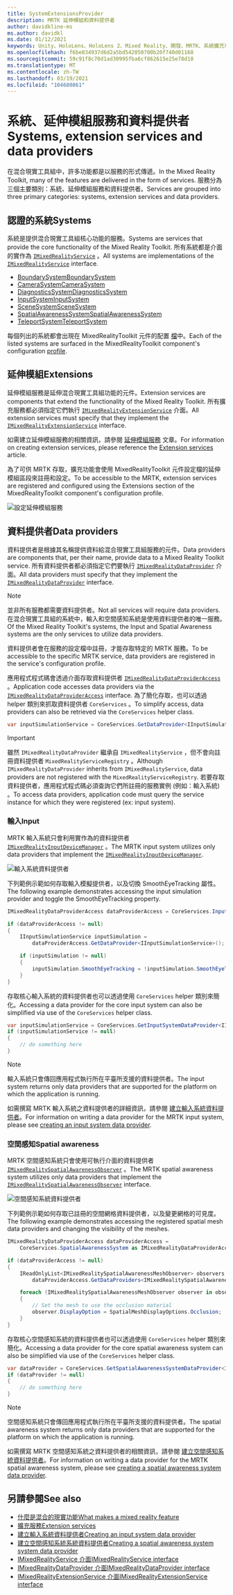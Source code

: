 ```yaml
---
title: SystemExtensionsProvider
description: MRTK 延伸模組和資料提供者
author: davidkline-ms
ms.author: davidkl
ms.date: 01/12/2021
keywords: Unity、HoloLens、HoloLens 2、Mixed Reality、開發、MRTK、系統擴充功能、
ms.openlocfilehash: f6be834937d6d2a5bd542050700b20f740d01168
ms.sourcegitcommit: 59c91f8c70d1ad30995fba6cf862615e25e78d10
ms.translationtype: MT
ms.contentlocale: zh-TW
ms.lasthandoff: 03/19/2021
ms.locfileid: "104680861"
---
```

# <a name="systems-extension-services-and-data-providers"></a><span data-ttu-id="5f545-104">系統、延伸模組服務和資料提供者</span><span class="sxs-lookup"><span data-stu-id="5f545-104">Systems, extension services and data providers</span></span>

<span data-ttu-id="5f545-105">在混合現實工具組中，許多功能都是以服務的形式傳遞。</span><span class="sxs-lookup"><span data-stu-id="5f545-105">In the Mixed Reality Toolkit, many of the features are delivered in the form of services.</span></span> <span data-ttu-id="5f545-106">服務分為三個主要類別：系統、延伸模組服務和資料提供者。</span><span class="sxs-lookup"><span data-stu-id="5f545-106">Services are grouped into three primary categories: systems, extension services and data providers.</span></span>

## <a name="systems"></a><span data-ttu-id="5f545-107">認證的系統</span><span class="sxs-lookup"><span data-stu-id="5f545-107">Systems</span></span>

<span data-ttu-id="5f545-108">系統是提供混合現實工具組核心功能的服務。</span><span class="sxs-lookup"><span data-stu-id="5f545-108">Systems are services that provide the core functionality of the Mixed Reality Toolkit.</span></span> <span data-ttu-id="5f545-109">所有系統都是介面的實作為 [`IMixedRealityService`](xref:Microsoft.MixedReality.Toolkit.IMixedRealityService) 。</span><span class="sxs-lookup"><span data-stu-id="5f545-109">All systems are implementations of the [`IMixedRealityService`](xref:Microsoft.MixedReality.Toolkit.IMixedRealityService) interface.</span></span>

- [<span data-ttu-id="5f545-110">BoundarySystem</span><span class="sxs-lookup"><span data-stu-id="5f545-110">BoundarySystem</span></span>](../features/boundary/BoundarySystemGettingStarted.md)
- [<span data-ttu-id="5f545-111">CameraSystem</span><span class="sxs-lookup"><span data-stu-id="5f545-111">CameraSystem</span></span>](../features/camera-system/CameraSystemOverview.md)
- [<span data-ttu-id="5f545-112">DiagnosticsSystem</span><span class="sxs-lookup"><span data-stu-id="5f545-112">DiagnosticsSystem</span></span>](../features/diagnostics/DiagnosticsSystemGettingStarted.md)
- [<span data-ttu-id="5f545-113">InputSystem</span><span class="sxs-lookup"><span data-stu-id="5f545-113">InputSystem</span></span>](../features/input/Overview.md)
- [<span data-ttu-id="5f545-114">SceneSystem</span><span class="sxs-lookup"><span data-stu-id="5f545-114">SceneSystem</span></span>](../features/scene-system/SceneSystemGettingStarted.md)
- [<span data-ttu-id="5f545-115">SpatialAwarenessSystem</span><span class="sxs-lookup"><span data-stu-id="5f545-115">SpatialAwarenessSystem</span></span>](../features/spatial-awareness/SpatialAwarenessGettingStarted.md)
- [<span data-ttu-id="5f545-116">TeleportSystem</span><span class="sxs-lookup"><span data-stu-id="5f545-116">TeleportSystem</span></span>](../features/teleport-system/Overview.md)

<span data-ttu-id="5f545-117">每個列出的系統都會出現在 MixedRealityToolkit 元件的配置 [檔](../features/profiles/Profiles.md)中。</span><span class="sxs-lookup"><span data-stu-id="5f545-117">Each of the listed systems are surfaced in the MixedRealityToolkit component's configuration [profile](../features/profiles/Profiles.md).</span></span>

## <a name="extensions"></a><span data-ttu-id="5f545-118">延伸模組</span><span class="sxs-lookup"><span data-stu-id="5f545-118">Extensions</span></span>

<span data-ttu-id="5f545-119">延伸模組服務是延伸混合現實工具組功能的元件。</span><span class="sxs-lookup"><span data-stu-id="5f545-119">Extension services are components that extend the functionality of the Mixed Reality Toolkit.</span></span> <span data-ttu-id="5f545-120">所有擴充服務都必須指定它們執行 [`IMixedRealityExtensionService`](xref:Microsoft.MixedReality.Toolkit.IMixedRealityExtensionService) 介面。</span><span class="sxs-lookup"><span data-stu-id="5f545-120">All extension services must specify that they implement the [`IMixedRealityExtensionService`](xref:Microsoft.MixedReality.Toolkit.IMixedRealityExtensionService) interface.</span></span>

<span data-ttu-id="5f545-121">如需建立延伸模組服務的相關資訊，請參閱 [延伸模組服務](../features/extensions/ExtensionServices.md) 文章。</span><span class="sxs-lookup"><span data-stu-id="5f545-121">For information on creating extension services, please reference the [Extension services](../features/extensions/ExtensionServices.md) article.</span></span>

<span data-ttu-id="5f545-122">為了可供 MRTK 存取，擴充功能會使用 MixedRealityToolkit 元件設定檔的延伸模組區段來註冊和設定。</span><span class="sxs-lookup"><span data-stu-id="5f545-122">To be accessible to the MRTK, extension services are registered and configured using the Extensions section of the MixedRealityToolkit component's configuration profile.</span></span>

![設定延伸模組服務](../features/Images/Profiles/ConfiguredExtensionService.png)

## <a name="data-providers"></a><span data-ttu-id="5f545-124">資料提供者</span><span class="sxs-lookup"><span data-stu-id="5f545-124">Data providers</span></span>

<span data-ttu-id="5f545-125">資料提供者是根據其名稱提供資料給混合現實工具組服務的元件。</span><span class="sxs-lookup"><span data-stu-id="5f545-125">Data providers are components that, per their name, provide data to a Mixed Reality Toolkit service.</span></span> <span data-ttu-id="5f545-126">所有資料提供者都必須指定它們要執行 [`IMixedRealityDataProvider`](xref:Microsoft.MixedReality.Toolkit.IMixedRealityDataProvider) 介面。</span><span class="sxs-lookup"><span data-stu-id="5f545-126">All data providers must specify that they implement the [`IMixedRealityDataProvider`](xref:Microsoft.MixedReality.Toolkit.IMixedRealityDataProvider) interface.</span></span>

> [!NOTE]
> <span data-ttu-id="5f545-127">並非所有服務都需要資料提供者。</span><span class="sxs-lookup"><span data-stu-id="5f545-127">Not all services will require data providers.</span></span> <span data-ttu-id="5f545-128">在混合現實工具組的系統中，輸入和空間感知系統是使用資料提供者的唯一服務。</span><span class="sxs-lookup"><span data-stu-id="5f545-128">Of the Mixed Reality Toolkit's systems, the Input and Spatial Awareness systems are the only services to utilize data providers.</span></span>

<span data-ttu-id="5f545-129">資料提供者會在服務的設定檔中註冊，才能存取特定的 MRTK 服務。</span><span class="sxs-lookup"><span data-stu-id="5f545-129">To be accessible to the specific MRTK service, data providers are registered in the service's configuration profile.</span></span>

<span data-ttu-id="5f545-130">應用程式程式碼會透過介面存取資料提供者 [`IMixedRealityDataProviderAccess`](xref:Microsoft.MixedReality.Toolkit.IMixedRealityDataProviderAccess) 。</span><span class="sxs-lookup"><span data-stu-id="5f545-130">Application code accesses data providers via the [`IMixedRealityDataProviderAccess`](xref:Microsoft.MixedReality.Toolkit.IMixedRealityDataProviderAccess) interface.</span></span> <span data-ttu-id="5f545-131">為了簡化存取，也可以透過 helper 類別來抓取資料提供者 `CoreServices` 。</span><span class="sxs-lookup"><span data-stu-id="5f545-131">To simplify access, data providers can also be retrieved via the `CoreServices` helper class.</span></span>

```c#
var inputSimulationService = CoreServices.GetDataProvider<IInputSimulationService>(CoreServices.InputSystem);
```

> [!IMPORTANT]
> <span data-ttu-id="5f545-132">雖然 `IMixedRealityDataProvider` 繼承自 `IMixedRealityService` ，但不會向註冊資料提供者 `MixedRealityServiceRegistry` 。</span><span class="sxs-lookup"><span data-stu-id="5f545-132">Although `IMixedRealityDataProvider` inherits from `IMixedRealityService`, data providers are not registered with the `MixedRealityServiceRegistry`.</span></span> <span data-ttu-id="5f545-133">若要存取資料提供者，應用程式程式碼必須查詢它們所註冊的服務實例 (例如：輸入系統) 。</span><span class="sxs-lookup"><span data-stu-id="5f545-133">To access data providers, application code must query the service instance for which they were registered (ex: input system).</span></span>

### <a name="input"></a><span data-ttu-id="5f545-134">輸入</span><span class="sxs-lookup"><span data-stu-id="5f545-134">Input</span></span>

<span data-ttu-id="5f545-135">MRTK 輸入系統只會利用實作為的資料提供者 [`IMixedRealityInputDeviceManager`](xref:Microsoft.MixedReality.Toolkit.Input.IMixedRealityInputDeviceManager) 。</span><span class="sxs-lookup"><span data-stu-id="5f545-135">The MRTK input system utilizes only data providers that implement the [`IMixedRealityInputDeviceManager`](xref:Microsoft.MixedReality.Toolkit.Input.IMixedRealityInputDeviceManager).</span></span>

![輸入系統資料提供者](../features/images/input/RegisteredServiceProviders.PNG)

<span data-ttu-id="5f545-137">下列範例示範如何存取輸入模擬提供者，以及切換 SmoothEyeTracking 屬性。</span><span class="sxs-lookup"><span data-stu-id="5f545-137">The following example demonstrates accessing the input simulation provider and toggle the SmoothEyeTracking property.</span></span>

```c#
IMixedRealityDataProviderAccess dataProviderAccess = CoreServices.InputSystem as IMixedRealityDataProviderAccess;

if (dataProviderAccess != null)
{
    IInputSimulationService inputSimulation =
        dataProviderAccess.GetDataProvider<IInputSimulationService>();

    if (inputSimulation != null)
    {
        inputSimulation.SmoothEyeTracking = !inputSimulation.SmoothEyeTracking;
    }
}
```

<span data-ttu-id="5f545-138">存取核心輸入系統的資料提供者也可以透過使用 `CoreServices` helper 類別來簡化。</span><span class="sxs-lookup"><span data-stu-id="5f545-138">Accessing a data provider for the core input system can also be simplified via use of the `CoreServices` helper class.</span></span>

```c#
var inputSimulationService = CoreServices.GetInputSystemDataProvider<IInputSimulationService>();
if (inputSimulationService != null)
{
    // do something here
}
```

> [!NOTE]
> <span data-ttu-id="5f545-139">輸入系統只會傳回應用程式執行所在平臺所支援的資料提供者。</span><span class="sxs-lookup"><span data-stu-id="5f545-139">The input system returns only data providers that are supported for the platform on which the application is running.</span></span>

<span data-ttu-id="5f545-140">如需撰寫 MRTK 輸入系統之資料提供者的詳細資訊，請參閱 [建立輸入系統資料提供者](../features/input/CreateDataProvider.md)。</span><span class="sxs-lookup"><span data-stu-id="5f545-140">For information on writing a data provider for the MRTK input system, please see [creating an input system data provider](../features/input/CreateDataProvider.md).</span></span>

### <a name="spatial-awareness"></a><span data-ttu-id="5f545-141">空間感知</span><span class="sxs-lookup"><span data-stu-id="5f545-141">Spatial awareness</span></span>

<span data-ttu-id="5f545-142">MRTK 空間感知系統只會使用可執行介面的資料提供者 [`IMixedRealitySpatialAwarenessObserver`](xref:Microsoft.MixedReality.Toolkit.SpatialAwareness.IMixedRealitySpatialAwarenessObserver) 。</span><span class="sxs-lookup"><span data-stu-id="5f545-142">The MRTK spatial awareness system utilizes only data providers that implement the [`IMixedRealitySpatialAwarenessObserver`](xref:Microsoft.MixedReality.Toolkit.SpatialAwareness.IMixedRealitySpatialAwarenessObserver) interface.</span></span>

![空間感知系統資料提供者](../features/images/spatial-awareness/SpatialAwarenessProfile.png)

<span data-ttu-id="5f545-144">下列範例示範如何存取已註冊的空間網格資料提供者，以及變更網格的可見度。</span><span class="sxs-lookup"><span data-stu-id="5f545-144">The following example demonstrates accessing the registered spatial mesh data providers and changing the visibility of the meshes.</span></span>

```c#
IMixedRealityDataProviderAccess dataProviderAccess =
    CoreServices.SpatialAwarenessSystem as IMixedRealityDataProviderAccess;

if (dataProviderAccess != null)
{
    IReadOnlyList<IMixedRealitySpatialAwarenessMeshObserver> observers =
        dataProviderAccess.GetDataProviders<IMixedRealitySpatialAwarenessMeshObserver>();

    foreach (IMixedRealitySpatialAwarenessMeshObserver observer in observers)
    {
        // Set the mesh to use the occlusion material
        observer.DisplayOption = SpatialMeshDisplayOptions.Occlusion;
    }
}
```

<span data-ttu-id="5f545-145">存取核心空間感知系統的資料提供者也可以透過使用 `CoreServices` helper 類別來簡化。</span><span class="sxs-lookup"><span data-stu-id="5f545-145">Accessing a data provider for the core spatial awareness system can also be simplified via use of the `CoreServices` helper class.</span></span>

```c#
var dataProvider = CoreServices.GetSpatialAwarenessSystemDataProvider<IMixedRealitySpatialAwarenessMeshObserver>();
if (dataProvider != null)
{
    // do something here
}
```

> [!NOTE]
> <span data-ttu-id="5f545-146">空間感知系統只會傳回應用程式執行所在平臺所支援的資料提供者。</span><span class="sxs-lookup"><span data-stu-id="5f545-146">The spatial awareness system returns only data providers that are supported for the platform on which the application is running.</span></span>

<span data-ttu-id="5f545-147">如需撰寫 MRTK 空間感知系統之資料提供者的相關資訊，請參閱 [建立空間感知系統資料提供者](../features/spatial-awareness/CreateDataProvider.md)。</span><span class="sxs-lookup"><span data-stu-id="5f545-147">For information on writing a data provider for the MRTK spatial awareness system, please see [creating a spatial awareness system data provider](../features/spatial-awareness/CreateDataProvider.md).</span></span>

## <a name="see-also"></a><span data-ttu-id="5f545-148">另請參閱</span><span class="sxs-lookup"><span data-stu-id="5f545-148">See also</span></span>

- [<span data-ttu-id="5f545-149">什麼是混合的現實功能</span><span class="sxs-lookup"><span data-stu-id="5f545-149">What makes a mixed reality feature</span></span>](MixedRealityServices.md)
- [<span data-ttu-id="5f545-150">擴充服務</span><span class="sxs-lookup"><span data-stu-id="5f545-150">Extension services</span></span>](../features/extensions/ExtensionServices.md)
- [<span data-ttu-id="5f545-151">建立輸入系統資料提供者</span><span class="sxs-lookup"><span data-stu-id="5f545-151">Creating an input system data provider</span></span>](../features/input/CreateDataProvider.md)
- [<span data-ttu-id="5f545-152">建立空間感知系統系統資料提供者</span><span class="sxs-lookup"><span data-stu-id="5f545-152">Creating a spatial awareness system system data provider</span></span>](../features/spatial-awareness/CreateDataProvider.md)
- [<span data-ttu-id="5f545-153">IMixedRealityService 介面</span><span class="sxs-lookup"><span data-stu-id="5f545-153">IMixedRealityService interface</span></span>](xref:Microsoft.MixedReality.Toolkit.IMixedRealityService)
- [<span data-ttu-id="5f545-154">IMixedRealityDataProvider 介面</span><span class="sxs-lookup"><span data-stu-id="5f545-154">IMixedRealityDataProvider interface</span></span>](xref:Microsoft.MixedReality.Toolkit.IMixedRealityDataProvider)
- [<span data-ttu-id="5f545-155">IMixedRealityExtensionService 介面</span><span class="sxs-lookup"><span data-stu-id="5f545-155">IMixedRealityExtensionService interface</span></span>](xref:Microsoft.MixedReality.Toolkit.IMixedRealityExtensionService)
